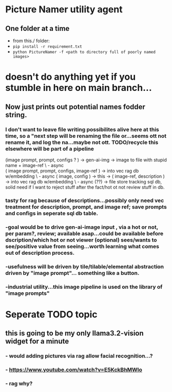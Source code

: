 # Picture Namer utility agent
## One folder at a time
- from this./ folder:
- ```pip install -r requirement.txt```
- ```python PictureNamer -f <path to directory full of poorly named images>```


# doesn't do anything yet if you stumble in here on main branch...

## Now just prints out potential names fodder string. 

### I don't want to leave file writing possibilites alive here at this time, so a "next step will be renaming the file or...seems ott not rename it, and log the na...maybe not ott. TODO/recycle this elsewhere will be part of a pipeline

(image prompt, prompt, configs ? ) -> gen-ai-img -> image to file with stupid name + image-ref
                                                     \ - async  
                                                      ( image prompt, prompt, configs, image-ref ) -> into vec rag db w/embedding
                                                     \ - async
                                                      ( image, config ) -> this -> ( image-ref, description ) -> into vec rag db w/embedding
                                                     \ - async
                                                      (??) -> file store tracking sql db, solid need if I want to reject stuff after the fact/hot ot not review stuff in db.

### tasty for rag because of descriptions...possibly only need vec treatment for description, prompt, and image ref; save prompts and configs in seperate sql db table. 

### -goal would be to drive gen-ai-image input , via a hot or not, per param?, review; available asap...could be available before dscription/which hot or not viewer (optional) sees/wants to see/positive value from seeing...worth learning what comes out of description process.
### -usefulness will be driven by tile/tilable/elemental abstraction driven by "image prompt"... something like a button.
### -industrial utility...this image pipeline is used on the library of "image prompts"


# Seperate TODO topic 
## this is going to be my only llama3.2-vision widget for a minute
### - would adding pictures via rag allow facial recognition...?
### - https://www.youtube.com/watch?v=E5KckBhMWlo
### - rag why?
